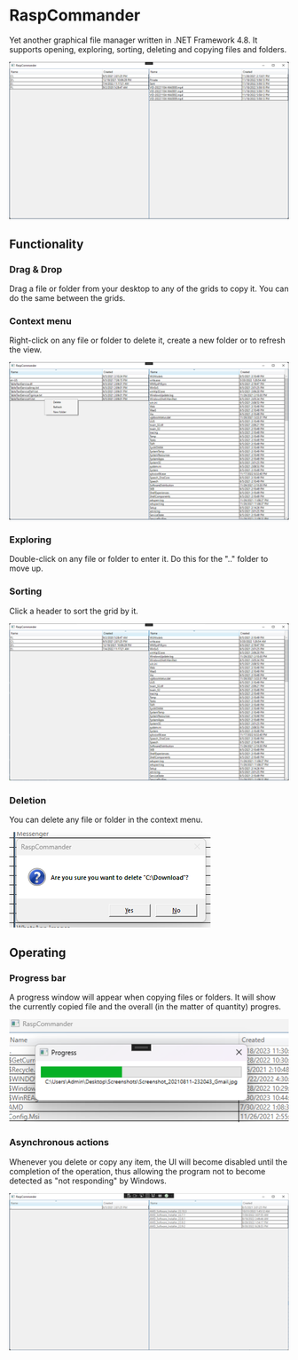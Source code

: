 # RaspCommander
Yet another graphical file manager written in .NET Framework 4.8.
It supports opening, exploring, sorting, deleting and copying files and folders.

![Program image](/Screenshots/Main.png)


## Functionality
### Drag & Drop
Drag a file or folder from your desktop to any of the grids to copy it.
You can do the same between the grids.
### Context menu
Right-click on any file or folder to delete it, create a new folder or to refresh the view.

![Context menu](/Screenshots/Menu.png)
### Exploring
Double-click on any file or folder to enter it. Do this for the ".." folder to move up.
### Sorting
Click a header to sort the grid by it.

![Sorting example](/Screenshots/Sort.png)

### Deletion
You can delete any file or folder in the context menu.

![Delete - dialog](/Screenshots/Confirm.png)

## Operating
### Progress bar
A progress window will appear when copying files or folders. It will show the currently copied file and the overall (in the matter of quantity) progres.

![Progress window](/Screenshots/Progress.png)

###  Asynchronous actions
Whenever you delete or copy any item, the UI will become disabled until the completion of the operation,
thus allowing the program not to become detected as "not responding" by Windows.

![UI during operation](/Screenshots/Async.png)
